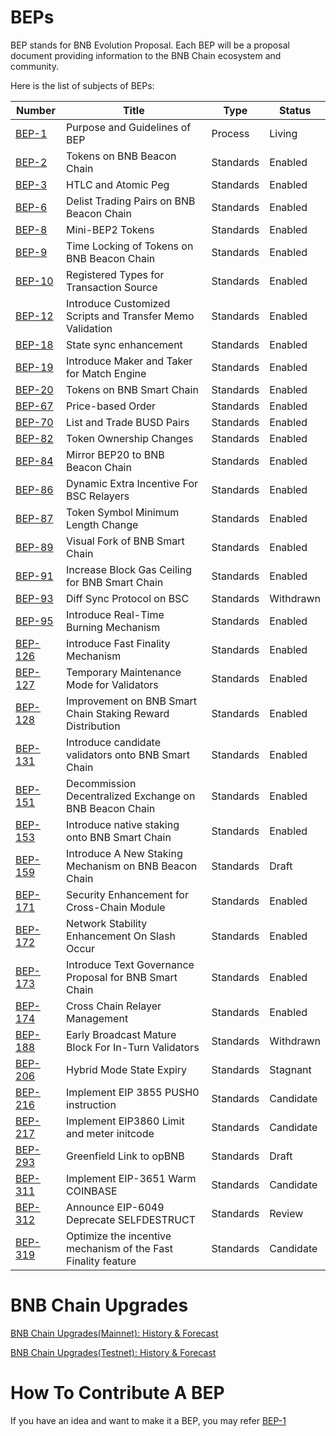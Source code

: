 # BEPs

BEP stands for BNB Evolution Proposal. Each BEP will be a proposal document providing information to the BNB Chain ecosystem and community.

Here is the list of subjects of BEPs:

| Number                       | Title                                                      | Type      | Status  |
|------------------------------|------------------------------------------------------------|-----------|---------|
| [BEP-1](./BEPs/BEP1.md)      | Purpose and Guidelines of BEP                              | Process   | Living  |
| [BEP-2](./BEPs/BEP2.md)      | Tokens on BNB Beacon Chain                                 | Standards | Enabled |
| [BEP-3](./BEPs/BEP3.md)      | HTLC and Atomic Peg                                        | Standards | Enabled |
| [BEP-6](./BEPs/BEP6.md)      | Delist Trading Pairs on BNB Beacon Chain                   | Standards | Enabled |
| [BEP-8](./BEPs/BEP8.md)      | Mini-BEP2 Tokens                                           | Standards | Enabled |
| [BEP-9](./BEPs/BEP9.md)      | Time Locking of Tokens on BNB Beacon Chain                 | Standards | Enabled |
| [BEP-10](./BEPs/BEP10.md)    | Registered Types for Transaction Source                    | Standards | Enabled |
| [BEP-12](./BEPs/BEP12.md)    | Introduce Customized Scripts and Transfer Memo Validation  | Standards | Enabled |
| [BEP-18](./BEPs/BEP18.md)    | State sync enhancement                                     | Standards | Enabled |
| [BEP-19](./BEPs/BEP19.md)    | Introduce Maker and Taker for Match Engine                 | Standards | Enabled |
| [BEP-20](./BEPs/BEP20.md)    | Tokens on BNB Smart Chain                                  | Standards | Enabled |
| [BEP-67](./BEPs/BEP67.md)    | Price-based Order                                          | Standards | Enabled |
| [BEP-70](./BEPs/BEP70.md)    | List and Trade BUSD Pairs                                  | Standards | Enabled |
| [BEP-82](./BEPs/BEP82.md)    | Token Ownership Changes                                    | Standards | Enabled |
| [BEP-84](./BEPs/BEP84.md)    | Mirror BEP20 to BNB Beacon Chain                           | Standards | Enabled |
| [BEP-86](./BEPs/BEP86.md)    | Dynamic Extra Incentive For BSC Relayers                   | Standards | Enabled |
| [BEP-87](./BEPs/BEP87.md)    | Token Symbol Minimum Length Change                         | Standards | Enabled |
| [BEP-89](./BEPs/BEP89.md)    | Visual Fork of BNB Smart Chain                             | Standards | Enabled |
| [BEP-91](./BEPs/BEP91.md)    | Increase Block Gas Ceiling for BNB Smart Chain             | Standards | Enabled |
| [BEP-93](./BEPs/BEP93.md)    | Diff Sync Protocol on BSC                                  | Standards | Withdrawn |
| [BEP-95](./BEPs/BEP95.md)    | Introduce Real-Time Burning Mechanism                      | Standards | Enabled |
| [BEP-126](./BEPs/BEP126.md)  | Introduce Fast Finality Mechanism                          | Standards | Enabled   |
| [BEP-127](./BEPs/BEP127.md)  | Temporary Maintenance Mode for Validators                  | Standards | Enabled |
| [BEP-128](./BEPs/BEP128.md)  | Improvement on BNB Smart Chain Staking Reward Distribution | Standards | Enabled |
| [BEP-131](./BEPs/BEP131.md)  | Introduce candidate validators onto BNB Smart Chain        | Standards | Enabled |
| [BEP-151](./BEPs/BEP151.md)  | Decommission Decentralized Exchange on BNB Beacon Chain    | Standards | Enabled |
| [BEP-153](./BEPs/BEP153.md)  | Introduce native staking onto BNB Smart Chain              | Standards | Enabled |
| [BEP-159](./BEPs/BEP159.md)  | Introduce A New Staking Mechanism on BNB Beacon Chain      | Standards | Draft   |
| [BEP-171](./BEPs/BEP171.md)  | Security Enhancement for Cross-Chain Module                | Standards | Enabled |
| [BEP-172](./BEPs/BEP172.md)  | Network Stability Enhancement On Slash Occur               | Standards | Enabled |
| [BEP-173](./BEPs/BEP173.md)  | Introduce Text Governance Proposal for BNB Smart Chain     | Standards | Enabled |
| [BEP-174](./BEPs/BEP174.md)  | Cross Chain Relayer Management                             | Standards | Enabled |
| [BEP-188](./BEPs/BEP188.md)  | Early Broadcast Mature Block For In-Turn Validators        | Standards | Withdrawn |
| [BEP-206](./BEPs/BEP206.md)  | Hybrid Mode State Expiry                                   | Standards | Stagnant |
| [BEP-216](./BEPs/BEP216.md)  | Implement EIP 3855 PUSH0 instruction                       | Standards | Candidate |
| [BEP-217](./BEPs/BEP217.md)  | Implement EIP3860 Limit and meter initcode                 | Standards | Candidate |
| [BEP-293](./BEPs/BEP-293.md) | Greenfield Link to opBNB                                   | Standards | Draft   |
| [BEP-311](./BEPs/BEP-311.md) | Implement EIP-3651 Warm COINBASE                           | Standards | Candidate |
| [BEP-312](./BEPs/BEP-312.md) | Announce EIP-6049 Deprecate SELFDESTRUCT                   | Standards | Review  |
| [BEP-319](./BEPs/BEP-319.md) | Optimize the incentive mechanism of the Fast Finality feature | Standards | Candidate  |

# BNB Chain Upgrades
[BNB Chain Upgrades(Mainnet): History & Forecast](https://forum.bnbchain.org/t/bnb-chain-upgrades-mainnet/936)

[BNB Chain Upgrades(Testnet): History & Forecast](https://forum.bnbchain.org/t/bnb-chain-upgrades-testnet/934)


# How To Contribute A BEP
If you have an idea and want to make it a BEP, you may refer [BEP-1](BEP1.md)

